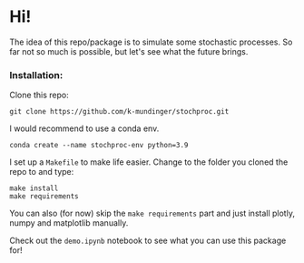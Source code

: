 # Hi!

The idea of this repo/package is to simulate some stochastic processes. So far not so much is possible, but let's see what the future brings.

### Installation:

Clone this repo:

`git clone https://github.com/k-mundinger/stochproc.git`

I would recommend to use a conda env.

`conda create --name stochproc-env python=3.9`

I set up a `Makefile` to make life easier. Change to the folder you cloned the repo to and type:

```
make install
make requirements
```

You can also (for now) skip the `make requirements` part and just install plotly, numpy and matplotlib manually.

Check out the `demo.ipynb` notebook to see what you can use this package for!

